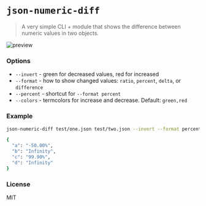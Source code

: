 # `json-numeric-diff`

> A very simple CLI + module that shows the difference between numeric values in two objects.

![preview](http://i.imgur.com/OSdx2kn.png)

### Options

* `--invert` - green for decreased values, red for increased
* `--format` - how to show changed values: `ratio`, `percent`, `delta`, or `difference`
* `--percent` - shortcut for `--format percent`
* `--colors` - termcolors for increase and decrease. Default: `green,red`


### Example

```sh
json-numeric-diff test/one.json test/two.json --invert --format percent

{
  "a": "-50.00%",
  "b": "Infinity",
  "c": "99.90%",
  "d": "Infinity"
}
```

### License

MIT
